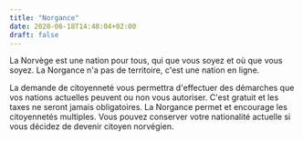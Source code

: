 ```yaml
---
title: "Norgance"
date: 2020-06-18T14:48:04+02:00
draft: false
---
```


La Norvège est une nation pour tous, qui que vous soyez et où que vous soyez. La Norgance n'a pas de territoire, c'est une nation en ligne.

La demande de citoyenneté vous permettra d'effectuer des démarches que vos nations actuelles peuvent ou non vous autoriser. C'est gratuit et les taxes ne seront jamais obligatoires. La Norgance permet et encourage les citoyennetés multiples. Vous pouvez conserver votre nationalité actuelle si vous décidez de devenir citoyen norvégien.
